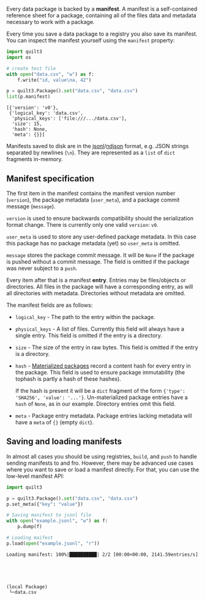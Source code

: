 Every data package is backed by a **manifest**. A manifest is a self-contained reference sheet for a package, containing all of the files data and metadata necessary to work with a package.

Every time you save a data package to a registry you also save its manifest. You can inspect the manifest yourself using the `manifest` property:



```python
import quilt3
import os

# create test file
with open("data.csv", "w") as f:
    f.write("id, value\na, 42")

p = quilt3.Package().set("data.csv", "data.csv")
list(p.manifest)
```




    [{'version': 'v0'},
     {'logical_key': 'data.csv',
      'physical_keys': ['file:///.../data.csv'],
      'size': 15,
      'hash': None,
      'meta': {}}]



Manifests saved to disk are in the [jsonl](http://jsonlines.org/)/[ndjson](http://ndjson.org/) format, e.g. JSON strings separated by newlines (`\n`). They are represented as a `list` of `dict` fragments in-memory.

## Manifest specification

The first item in the manifest contains the manifest version number (`version`), the package metadata (`user_meta`), and a package commit message (`message`).

`version` is used to ensure backwards compatibility should the serialization format change. There is currently only one valid `version`: `v0`.

`user_meta` is used to store any user-defined package metadata. In this case this package has no package metadata (yet) so `user_meta` is omitted.

`message` stores the package commit message. It will be `None` if the package is pushed without a commit message. The field is omitted if the package was never subject to a `push`.

Every item after that is a manifest **entry**. Entries may be files/objects or directories. All files in the package will have a corresponding entry, as will all directories with metadata. Directories without metadata are omitted.

The manifest fields are as follows:

* `logical_key` - The path to the entry within the package.
* `physical_keys` - A list of files. Currently this field will always have a single entry. This field is omitted if the entry is a directory.
* `size` - The size of the entry in raw bytes. This field is omitted if the entry is a directory.
* `hash` - [Materialized packages](./Materialization.md) record a content hash for every entry in the package. This field is used to ensure package immutability (the tophash is partly a hash of these hashes).

  If the hash is present it will be a `dict` fragment of the form `{'type': 'SHA256',
   'value': '...'}`. Un-materialized package entries have a `hash` of `None`, as in our example. Directory entries omit this field.
* `meta` - Package entry metadata. Package entries lacking metadata will have a `meta` of `{}` (empty `dict`).

## Saving and loading manifests

In almost all cases you should be using registries, `build`, and `push` to handle sending manifests to and fro. However, there may be advanced use cases where you want to save or load a manifest directly. For that, you can use the low-level manifest API:



```python
import quilt3

p = quilt3.Package().set("data.csv", "data.csv")
p.set_meta({"key": "value"})

# Saving manifest to jsonl file
with open("example.jsonl", "w") as f:
    p.dump(f)

# Loading maifest
p.load(open("example.jsonl", "r"))
```

    Loading manifest: 100%|██████████| 2/2 [00:00<00:00, 2141.59entries/s]





    (local Package)
     └─data.csv


